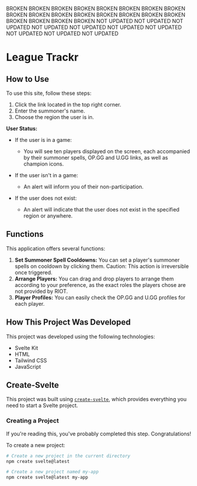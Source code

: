 BROKEN BROKEN BROKEN BROKEN BROKEN BROKEN BROKEN BROKEN BROKEN BROKEN BROKEN BROKEN BROKEN BROKEN BROKEN BROKEN BROKEN BROKEN BROKEN BROKEN 
NOT UPDATED NOT UPDATED NOT UPDATED NOT UPDATED NOT UPDATED NOT UPDATED NOT UPDATED NOT UPDATED NOT UPDATED NOT UPDATED 


# League Trackr

## How to Use

To use this site, follow these steps:

1. Click the link located in the top right corner.
2. Enter the summoner's name.
3. Choose the region the user is in.

**User Status:**

- If the user is in a game:
  - You will see ten players displayed on the screen, each accompanied by their summoner spells, OP.GG and U.GG links, as well as champion icons.
  
- If the user isn't in a game:
  - An alert will inform you of their non-participation.
  
- If the user does not exist:
  - An alert will indicate that the user does not exist in the specified region or anywhere.

## Functions

This application offers several functions:

1. **Set Summoner Spell Cooldowns:** You can set a player's summoner spells on cooldown by clicking them. Caution: This action is irreversible once triggered.
2. **Arrange Players:** You can drag and drop players to arrange them according to your preference, as the exact roles the players chose are not provided by RIOT.
3. **Player Profiles:** You can easily check the OP.GG and U.GG profiles for each player.

## How This Project Was Developed

This project was developed using the following technologies:

- Svelte Kit
- HTML
- Tailwind CSS
- JavaScript

## Create-Svelte

This project was built using [`create-svelte`](https://github.com/sveltejs/kit/tree/master/packages/create-svelte), which provides everything you need to start a Svelte project.

### Creating a Project

If you're reading this, you've probably completed this step. Congratulations!

To create a new project:

```bash
# Create a new project in the current directory
npm create svelte@latest

# Create a new project named my-app
npm create svelte@latest my-app
